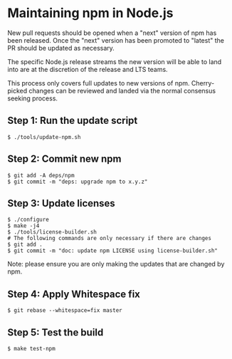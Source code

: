 # Maintaining npm in Node.js

New pull requests should be opened when a "next" version of npm has
been released. Once the "next" version has been promoted to "latest"
the PR should be updated as necessary.

The specific Node.js release streams the new version will be able to land into
are at the discretion of the release and LTS teams.

This process only covers full updates to new versions of npm. Cherry-picked
changes can be reviewed and landed via the normal consensus seeking process.

## Step 1: Run the update script

```console
$ ./tools/update-npm.sh
```

## Step 2: Commit new npm

```console
$ git add -A deps/npm
$ git commit -m "deps: upgrade npm to x.y.z"
```

## Step 3: Update licenses

```console
$ ./configure
$ make -j4
$ ./tools/license-builder.sh
# The following commands are only necessary if there are changes
$ git add .
$ git commit -m "doc: update npm LICENSE using license-builder.sh"
```

Note: please ensure you are only making the updates that are changed by npm.

## Step 4: Apply Whitespace fix

```console
$ git rebase --whitespace=fix master
```

## Step 5: Test the build

```console
$ make test-npm
```
